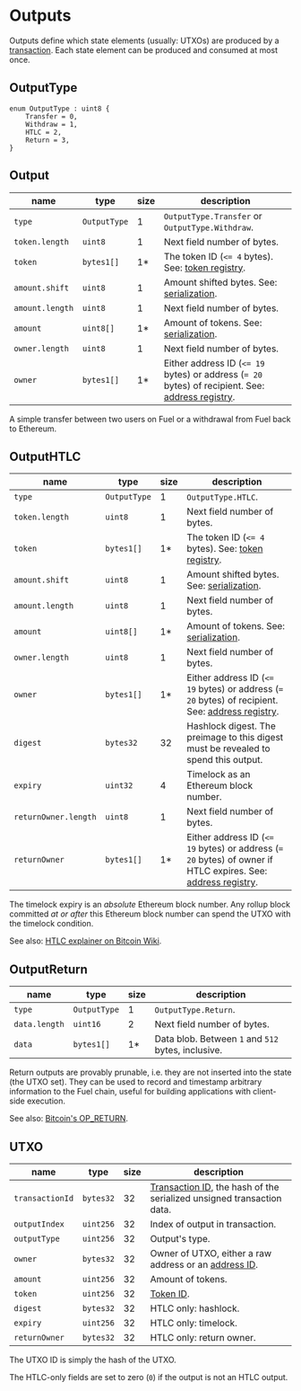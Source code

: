 Outputs
===

Outputs define which state elements (usually: UTXOs) are produced by a [transaction](./Transactions.md). Each state element can be produced and consumed at most once.

OutputType
---

```
enum OutputType : uint8 {
    Transfer = 0,
    Withdraw = 1,
    HTLC = 2,
    Return = 3,
}
```

Output
---

| name            | type         | size | description                                                                                                        |
| --------------- | ------------ | ---- | ------------------------------------------------------------------------------------------------------------------ |
| `type`          | `OutputType` | 1    | `OutputType.Transfer` or `OutputType.Withdraw`.                                                                    |
| `token.length`  | `uint8`      | 1    | Next field number of bytes.                                                                                        |
| `token`         | `bytes1[]`   | 1*   | The token ID (`<= 4` bytes). See: [token registry](./Tokens.md).                                                   |
| `amount.shift`  | `uint8`      | 1    | Amount shifted bytes. See: [serialization](../0.%20Fundamentals/5.%20Serialization.md).                            |
| `amount.length` | `uint8`      | 1    | Next field number of bytes.                                                                                        |
| `amount`        | `uint8[]`    | 1*   | Amount of tokens. See: [serialization](../0.%20Fundamentals/5.%20Serialization.md).                                |
| `owner.length`  | `uint8`      | 1    | Next field number of bytes.                                                                                        |
| `owner`         | `bytes1[]`   | 1*   | Either address ID (`<= 19` bytes) or address (`= 20` bytes) of recipient. See: [address registry](./Addresses.md). |

A simple transfer between two users on Fuel or a withdrawal from Fuel back to Ethereum.

OutputHTLC
---

| name                 | type         | size | description                                                                                                                    |
| -------------------- | ------------ | ---- | ------------------------------------------------------------------------------------------------------------------------------ |
| `type`               | `OutputType` | 1    | `OutputType.HTLC`.                                                                                                             |
| `token.length`       | `uint8`      | 1    | Next field number of bytes.                                                                                                    |
| `token`              | `bytes1[]`   | 1*   | The token ID (`<= 4` bytes). See: [token registry](./Tokens.md).                                                               |
| `amount.shift`       | `uint8`      | 1    | Amount shifted bytes. See: [serialization](../0.%20Fundamentals/5.%20Serialization.md).                                        |
| `amount.length`      | `uint8`      | 1    | Next field number of bytes.                                                                                                    |
| `amount`             | `uint8[]`    | 1*   | Amount of tokens. See: [serialization](../0.%20Fundamentals/5.%20Serialization.md).                                            |
| `owner.length`       | `uint8`      | 1    | Next field number of bytes.                                                                                                    |
| `owner`              | `bytes1[]`   | 1*   | Either address ID (`<= 19` bytes) or address (`= 20` bytes) of recipient. See: [address registry](./Addresses.md).             |
| `digest`             | `bytes32`    | 32   | Hashlock digest. The preimage to this digest must be revealed to spend this output.                                            |
| `expiry`             | `uint32`     | 4    | Timelock as an Ethereum block number.                                                                                          |
| `returnOwner.length` | `uint8`      | 1    | Next field number of bytes.                                                                                                    |
| `returnOwner`        | `bytes1[]`   | 1*   | Either address ID (`<= 19` bytes) or address (`= 20` bytes) of owner if HTLC expires. See: [address registry](./Addresses.md). |

The timelock expiry is an _absolute_ Ethereum block number. Any rollup block committed _at or after_ this Ethereum block number can spend the UTXO with the timelock condition.

See also: [HTLC explainer on Bitcoin Wiki](https://en.bitcoin.it/wiki/Hash_Time_Locked_Contracts).

OutputReturn
---

| name          | type         | size | description                                        |
| ------------- | ------------ | ---- | -------------------------------------------------- |
| `type`        | `OutputType` | 1    | `OutputType.Return`.                               |
| `data.length` | `uint16`     | 2    | Next field number of bytes.                        |
| `data`        | `bytes1[]`   | 1*   | Data blob. Between `1` and `512` bytes, inclusive. |

Return outputs are provably prunable, i.e. they are not inserted into the state (the UTXO set). They can be used to record and timestamp arbitrary information to the Fuel chain, useful for building applications with client-side execution.

See also: [Bitcoin's OP_RETURN](https://en.bitcoin.it/wiki/OP_RETURN).

UTXO
---

| name            | type      | size | description                                                                                |
| --------------- | --------- | ---- | ------------------------------------------------------------------------------------------ |
| `transactionId` | `bytes32` | 32   | [Transaction ID](./Transactions.md), the hash of the serialized unsigned transaction data. |
| `outputIndex`   | `uint256` | 32   | Index of output in transaction.                                                            |
| `outputType`    | `uint256` | 32   | Output's type.                                                                             |
| `owner`         | `bytes32` | 32   | Owner of UTXO, either a raw address or an [address ID](./Addresses.md).                    |
| `amount`        | `uint256` | 32   | Amount of tokens.                                                                          |
| `token`         | `uint256` | 32   | [Token ID](./Tokens.md).                                                                   |
| `digest`        | `bytes32` | 32   | HTLC only: hashlock.                                                                       |
| `expiry`        | `uint256` | 32   | HTLC only: timelock.                                                                       |
| `returnOwner`   | `bytes32` | 32   | HTLC only: return owner.                                                                   |

The UTXO ID is simply the hash of the UTXO.

The HTLC-only fields are set to zero (`0`) if the output is not an HTLC output.
